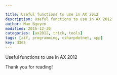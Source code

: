 ```yaml
---

title: Useful functions to use in AX 2012
description: Useful functions to use in AX 2012
author: Max Nguyen
modified: 2016-12-30
categories: [ax2012, trick, tools]
tags: [aif, programming, csharpdotnet, xpp]
key: d365
---
```

Useful functions to use in AX 2012

<!-- more -->

<script src="https://gist.github.com/Dynamics365/3820c3ff2a128658e111.js"></script>

Thank you for reading!
